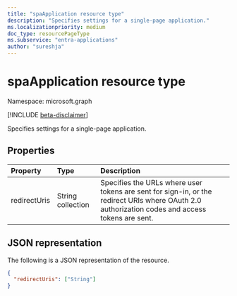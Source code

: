 ```yaml
---
title: "spaApplication resource type"
description: "Specifies settings for a single-page application."
ms.localizationpriority: medium
doc_type: resourcePageType
ms.subservice: "entra-applications"
author: "sureshja"
---
```


# spaApplication resource type

Namespace: microsoft.graph

[!INCLUDE [beta-disclaimer](../../includes/beta-disclaimer.md)]

Specifies settings for a single-page application.

## Properties

| Property | Type | Description |
|:---------|:-----|:------------|
| redirectUris | String collection | Specifies the URLs where user tokens are sent for sign-in, or the redirect URIs where OAuth 2.0 authorization codes and access tokens are sent. |

## JSON representation
The following is a JSON representation of the resource.

<!-- {
  "blockType": "resource",
  "optionalProperties": [
  ],
  "@odata.type": "microsoft.graph.spaApplication"
}-->

```json
{
  "redirectUris": ["String"]
}
```

